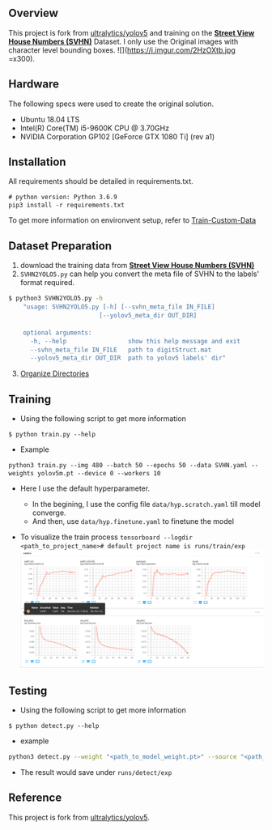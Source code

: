 ## Overview
This project is fork from [ultralytics/yolov5](https://github.com/ultralytics/yolov5) and training on the [**Street View House Numbers (SVHN)**](http://ufldl.stanford.edu/housenumbers/) Dataset. I only use the Original images with character level bounding boxes.
![](https://i.imgur.com/2HzOXtb.jpg =x300).

## Hardware
The following specs were used to create the original solution.
- Ubuntu 18.04 LTS
- Intel(R) Core(TM) i5-9600K CPU @ 3.70GHz
- NVIDIA Corporation GP102 [GeForce GTX 1080 Ti] (rev a1) 

## Installation
All requirements should be detailed in requirements.txt.
```
# python version: Python 3.6.9
pip3 install -r requirements.txt
```
To get more information on environvent setup, refer to [Train-Custom-Data](https://github.com/ultralytics/yolov5/wiki/Train-Custom-Data)

## Dataset Preparation
1. download the training data from [**Street View House Numbers (SVHN)**](http://ufldl.stanford.edu/housenumbers/) 
2. `SVHN2YOLO5.py` can help you convert the meta file of SVHN to the labels' format required.
```bash
$ python3 SVHN2YOLO5.py -h
    "usage: SVHN2YOLO5.py [-h] [--svhn_meta_file IN_FILE]
                         [--yolov5_meta_dir OUT_DIR]

    optional arguments:
      -h, --help                 show this help message and exit
      --svhn_meta_file IN_FILE   path to digitStruct.mat
      --yolov5_meta_dir OUT_DIR  path to yolov5 labels' dir"
```
3. [Organize Directories](https://github.com/ultralytics/yolov5/wiki/Train-Custom-Data#3-organize-directories)

## Training
- Using the following script to get more information
```
$ python train.py --help
```
- Example
```
python3 train.py --img 480 --batch 50 --epochs 50 --data SVHN.yaml --weights yolov5m.pt --device 0 --workers 10
```
- Here I use the default hyperparameter.
    - In the begining, I use the config file `data/hyp.scratch.yaml` till model converge.
    - And then, use `data/hyp.finetune.yaml` to finetune the model

- To visualize the train process
    `tensorboard --logdir <path_to_project_name># default project name is runs/train/exp`
    ![](https://raw.githubusercontent.com/ljs7619480/yolov5/SVHN/banner/tensorboard.png)
    
## Testing
- Using the following script to get more information
```
$ python detect.py --help
```
- example
```bash
python3 detect.py --weight "<path_to_model_weight.pt>" --source "<path_to_img or path_to_img_dir>" --device 0 --save-txt --save-conf
```
- The result would save under `runs/detect/exp`

## Reference
This project is fork from [ultralytics/yolov5](https://github.com/ultralytics/yolov5).
